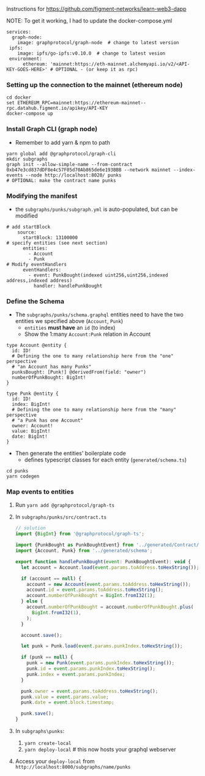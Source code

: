 Instructions for https://github.com/figment-networks/learn-web3-dapp

NOTE: To get it working, I had to update the docker-compose.yml 
```
services:
  graph-node:
    image: graphprotocol/graph-node  # change to latest version
 ipfs:
    image: ipfs/go-ipfs:v0.10.0  # change to latest vesion
 environment:
      ethereum: 'mainnet:https://eth-mainnet.alchemyapi.io/v2/<API-KEY-GOES-HERE>' # OPTIONAL - (or keep it as rpc)
```

### Setting up the connection to the mainnet (ethereum node)
```
cd docker
set ETHEREUM_RPC=mainnet:https://ethereum-mainnet--rpc.datahub.figment.io/apikey/API-KEY 
docker-compose up
```

### Install Graph CLI (graph node)
* Remember to add yarn & npm to path
```
yarn global add @graphprotocol/graph-cli
mkdir subgraphs
graph init --allow-simple-name --from-contract 0xb47e3cd837dDF8e4c57F05d70Ab865de6e193BBB --network mainnet --index-events --node http://localhost:8020/ punks
# OPTIONAL: make the contract name punks
```

### Modifying the manifest
* the `subgraphs/punks/subgraph.yml` is auto-populated, but can be modified
```
# add startBlock
    source:
      startBlock: 13100000
# specify entities (see next section)
      entities:
        - Account
        - Punk
# Modify eventHandlers
      eventHandlers:
        - event: PunkBought(indexed uint256,uint256,indexed address,indexed address)
          handler: handlePunkBought
```

### Define the Schema
* The `subgraphs/punks/schema.graphql` entities need to have the two entities we specified above (`Account`, `Punk`)
    * `entities` **must have** an `id` (to index)
    * Show the 1:many `Account:Punk` relation in Account
```
type Account @entity {
  id: ID!
  # Defining the one to many relationship here from the "one" perspective
  # "an Account has many Punks"
  punksBought: [Punk!] @derivedFrom(field: "owner")
  numberOfPunkBought: BigInt!
}

type Punk @entity {
  id: ID!
  index: BigInt!
  # Defining the one to many relationship here from the "many" perspective
  # "a Punk has one Account"
  owner: Account!
  value: BigInt!
  date: BigInt!
}
```
* Then generate the entities' boilerplate code
  * defines typescript classes for each entity (`generated/schema.ts`)
```
cd punks
yarn codegen
```

### Map events to entities
1. Run `yarn add @graphprotocol/graph-ts`
2. In `subgraphs/punks/src/contract.ts`
    ```js
    // solution
    import {BigInt} from '@graphprotocol/graph-ts';
    
    import {PunkBought as PunkBoughtEvent} from '../generated/Contract/Contract';
    import {Account, Punk} from '../generated/schema';
    
    export function handlePunkBought(event: PunkBoughtEvent): void {
      let account = Account.load(event.params.toAddress.toHexString());
    
      if (account == null) {
        account = new Account(event.params.toAddress.toHexString());
        account.id = event.params.toAddress.toHexString();
        account.numberOfPunkBought = BigInt.fromI32(1);
      } else {
        account.numberOfPunkBought = account.numberOfPunkBought.plus(
          BigInt.fromI32(1),
        );
      }
    
      account.save();
    
      let punk = Punk.load(event.params.punkIndex.toHexString());
    
      if (punk == null) {
        punk = new Punk(event.params.punkIndex.toHexString());
        punk.id = event.params.punkIndex.toHexString();
        punk.index = event.params.punkIndex;
      }
    
      punk.owner = event.params.toAddress.toHexString();
      punk.value = event.params.value;
      punk.date = event.block.timestamp;
    
      punk.save();
    }
    ```
3. In `subgraphs\punks`:
   1. `yarn create-local`
   2. `yarn deploy-local`  # this now hosts your graphql webserver

4. Access your `deploy-local` from `http://localhost:8000/subgraphs/name/punks`


